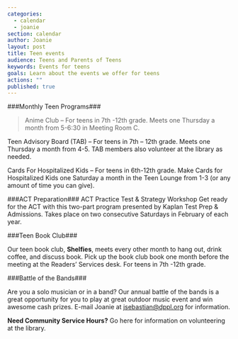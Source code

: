 ```yaml
---
categories: 
  - calendar
  - joanie
section: calendar
author: Joanie
layout: post
title: Teen events
audience: Teens and Parents of Teens
keywords: Events for teens
goals: Learn about the events we offer for teens
actions: ""
published: true
---
```




###Monthly Teen Programs###  

>Anime Club – For teens in 7th -12th grade. Meets one Thursday a month from 5-6:30 in Meeting Room C.   

Teen Advisory Board (TAB) – For teens in 7th – 12th grade. Meets one Thursday a month from 4-5. TAB members also volunteer at the library as needed.  

Cards For Hospitalized Kids – For teens in 6th-12th grade. Make Cards for Hospitalized Kids one Saturday a month in the Teen Lounge from 1-3 (or any amount of time you can give).  

###ACT Preparation###
ACT Practice Test & Strategy Workshop
Get ready for the ACT with this two-part program presented by Kaplan Test Prep & Admissions. Takes place on two consecutive Saturdays in February of each year. 


###Teen Book Club###  

Our teen book club, **Shelfies**, meets every other month to hang out, drink coffee, and discuss book. Pick up the book club book one month before the meeting at the Readers’ Services desk. For teens in 7th -12th grade.   

###Battle of the Bands###  

Are you a solo musician or in a band? Our annual battle of the bands is a great opportunity for you to play at great outdoor music event and win awesome cash prizes. E-mail Joanie at jsebastian@dppl.org for information.  

**Need Community Service Hours?** Go here for information on volunteering at the library.

